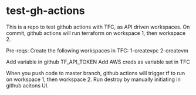 # test-gh-actions
This is a repo to test github actions with TFC, as API driven workspaces. On commit, github actions will run terraform on workspace 1, then workspace 2.

Pre-reqs:
Create the following workspaces in TFC:
1-createvpc
2-createvm

Add variable in github TF_API_TOKEN
Add AWS creds as variable set in TFC

When you push code to master branch, github actions will trigger tf to run on workspace 1, then workspace 2. Run destroy by manually initiating in github acitons UI.